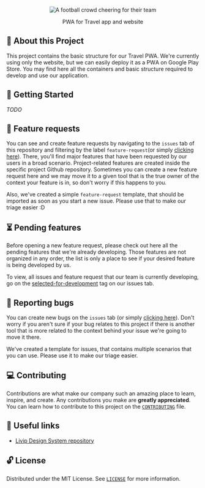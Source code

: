 <p align="center">
  <br>
   <img src="https://i.giphy.com/media/lRie1NoBWUc3lJ8W3U/giphy.webp" alt="A football crowd cheering for their team" title="PWA Travel header's GIF" />
  <br>
</p>
<p align="center">
PWA for Travel app and website
</p>

## 📖 About this Project

This project contains the basic structure for our Travel PWA. We're currently using only the website, but we can easily deploy it as a PWΑ on Google Play Store. You may find here all the containers and basic structure required to develop and use our application.

## 🤖 Getting Started

_TODO_

## 🌱 Feature requests

You can see and create feature requests by navigating to the `issues` tab of this repository and filtering by the label `feature-request`(or simply [clicking here](https://github.com/livipdev/pwa-travel/labels/feature-request)). There, you'll find major features that have been requested by our users in a broad scenario. Project-related features are created inside the specific project Github repository. Sometimes you can create a new feature request here and we may move it to a given tool that is the true owner of the context your feature is in, so don't worry if this happens to you.

Also, we've created a simple `feature-request` template, that should be imported as soon as you start a new issue. Please use that to make our triage easier :D

## ⏳ Pending features

Before opening a new feature request, please check out here all the pending features that we're already developing. Those features are not organized in any order, the list is only a place to see if your desired feature is being developed by us.

To view, all issues and feature request that our team is currently developing, go on the [selected-for-development](https://github.com/livipdev/pwa-travel/labels/selected-for-development) tag on our issues tab.

## 🐛 Reporting bugs

You can create new bugs on the `issues` tab (or simply [clicking here](https://github.com/livipdev/pwa-travel/issues)). Don't worry if you aren't sure if your bug relates to this project if there is another tool that is more related to the context behind your issue we're going to move it there.

We've created a template for issues, that contains multiple scenarios that you can use. Please use it to make our triage easier.

## 💻 Contributing

Contributions are what make our company such an amazing place to learn, inspire, and create. Any contributions you make are **greatly appreciated**. You can learn how to contribute to this project on the [`CONTRIBUTING`](CONTRIBUTING.md) file.

## 🔗 Useful links

* [Livip Design System repository](https://github.com/livipdev/design-system)

## 🔓 License

Distributed under the MIT License. See [`LICENSE`](LICENSE) for more information.
